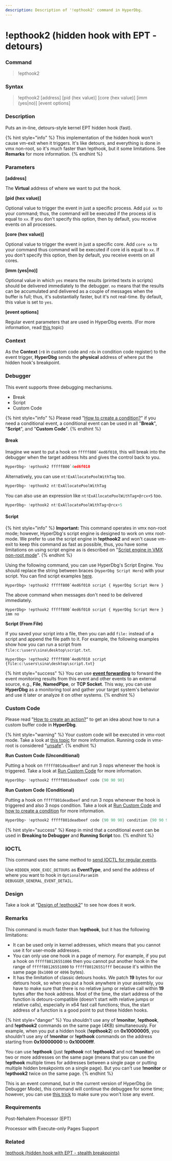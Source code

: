 ```yaml
---
description: Description of '!epthook2' command in HyperDbg.
---
```


# !epthook2 (hidden hook with EPT - detours)

### Command

> !epthook2

### Syntax

> !epthook2 \[address] \[pid (hex value)] \[core (hex value)] \[imm (yes|no)] \[event options]

### Description

Puts an in-line, detours-style kernel EPT hidden hook (fast). 

{% hint style="info" %}
This implementation of the hidden hook won't cause vm-exit when it triggers. It's like detours, and everything is done in vmx non-root, so it's much faster than !epthook, but it some limitations. See **Remarks** for more information.
{% endhint %}

### Parameters

**\[address]**

The **Virtual** address of where we want to put the hook.

**\[pid (hex value)]**

Optional value to trigger the event in just a specific process. Add `pid xx` to your command; thus, the command will be executed if the process id is equal to `xx`. If you don't specify this option, then by default, you receive events on all processes.

**\[core (hex value)]**

Optional value to trigger the event in just a specific core. Add `core xx` to your command thus command will be executed if core id is equal to `xx`. If you don't specify this option, then by default, you receive events on all cores.

**\[imm (yes|no)]**

Optional value in which `yes` means the results (printed texts in scripts) should be delivered immediately to the debugger. `no` means that the results can be accumulated and delivered as a couple of messages when the buffer is full; thus, it's substantially faster, but it's not real-time. By default, this value is set to `yes`.

**\[event options]**

Regular event parameters that are used in HyperDbg events. (For more information, read [this ](https://docs.hyperdbg.org/using-hyperdbg/prerequisites)topic)

### Context

As the **Context** (`r8` in custom code and `rdx` in condition code register) to the event trigger, **HyperDbg** sends the **physical** address of where put the hidden hook's breakpoint.

### Debugger

This event supports three debugging mechanisms.

* Break
* Script
* Custom Code

{% hint style="info" %}
Please read "[How to create a condition?](https://docs.hyperdbg.org/using-hyperdbg/prerequisites/how-to-create-a-condition)" if you need a conditional event, a conditional event can be used in all "**Break**", "**Script**", and "**Custom Code**".
{% endhint %}

#### Break

Imagine we want to put a hook on ``fffff800`4ed6f010``, this will break into the debugger when the target address hits and gives the control back to you.

```c
HyperDbg> !epthook2 fffff800`4ed6f010
```

Alternatively, you can use `nt!ExAllocatePoolWithTag` too.

```c
HyperDbg> !epthook2 nt!ExAllocatePoolWithTag
```

You can also use an expression like `nt!ExAllocatePoolWithTag+@rcx+5` too.

```c
HyperDbg> !epthook2 nt!ExAllocatePoolWithTag+@rcx+5
```

#### Script

{% hint style="info" %}
**Important:** This command operates in vmx non-root mode; however, HyperDbg's script engine is designed to work on vmx root-mode. We prefer to use the script engine in **!epthook2** and won't cause vm-exit to keep this command as fast as possible, thus, you have some limitations on using script engine as is described on "[Script engine in VMX non-root mode](https://docs.hyperdbg.org/tips-and-tricks/considerations/script-engine-in-vmx-non-root-mode)".
{% endhint %}

Using the following command, you can use HyperDbg's Script Engine. You should replace the string between braces (`HyperDbg Script Here`) with your script. You can find script examples [here](https://docs.hyperdbg.org/commands/scripting-language/examples).

```
HyperDbg> !epthook2 fffff800`4ed6f010 script { HyperDbg Script Here }
```

The above command when messages don't need to be delivered immediately.

```
HyperDbg> !epthook2 fffff800`4ed6f010 script { HyperDbg Script Here } imm no
```

**Script (From File)**

If you saved your script into a file, then you can add `file:` instead of a script and append the file path to it. For example, the following examples show how you can run a script from `file:c:\users\sina\desktop\script.txt`.

```
HyperDbg> !epthook2 fffff800`4ed6f010 script {file:c:\users\sina\desktop\script.txt}
```

{% hint style="success" %}
You can use [**event forwarding**](https://docs.hyperdbg.org/tips-and-tricks/misc/event-forwarding) to forward the event monitoring results from this event and other events to an external source, e.g., **File**, **NamedPipe**, or **TCP Socket**. This way, you can use **HyperDbg** as a monitoring tool and gather your target system's behavior and use it later or analyze it on other systems.
{% endhint %}

### Custom Code

Please read "[How to create an action?](https://docs.hyperdbg.org/using-hyperdbg/prerequisites/how-to-create-an-action)" to get an idea about how to run a custom buffer code in **HyperDbg**.

{% hint style="warning" %}
Your custom code will be executed in vmx-root mode. Take a look at [this topic](https://docs.hyperdbg.org/tips-and-tricks/considerations/vmx-root-mode-vs-vmx-non-root-mode) for more information. Running code in vmx-root is considered "[unsafe](https://docs.hyperdbg.org/tips-and-tricks/considerations/the-unsafe-behavior)".
{% endhint %}

**Run Custom Code (Unconditional)**

Putting a hook on `fffff801deadbeef` and run 3 nops whenever the hook is triggered. Take a look at [Run Custom Code](https://docs.hyperdbg.org/using-hyperdbg/prerequisites/how-to-create-an-action#run-custom-codes) for more information.

```c
HyperDbg> !epthook2 fffff801deadbeef code {90 90 90}
```

**Run Custom Code (Conditional)**

Putting a hook on `fffff801deadbeef` and run 3 nops whenever the hook is triggered and also 3 nops condition. Take a look at [Run Custom Code](https://docs.hyperdbg.org/using-hyperdbg/prerequisites/how-to-create-an-action#run-custom-codes) and [how to create a condition](https://docs.hyperdbg.org/using-hyperdbg/prerequisites/how-to-create-a-condition) for more information.

```c
HyperDbg> !epthook2 fffff801deadbeef code {90 90 90} condition {90 90 90}
```

{% hint style="success" %}
Keep in mind that a conditional event can be used in **Breaking to Debugger** and **Running Script** too.
{% endhint %}

### IOCTL

This command uses the same method to [send IOCTL for regular events](https://docs.hyperdbg.org/design/debugger-internals/ioctl-requests-for-events).

Use `HIDDEN_HOOK_EXEC_DETOURS` as **EventType**, and send the address of where you want to hook in `OptionalParam1`in `DEBUGGER_GENERAL_EVENT_DETAIL`.

### Design

Take a look at "[Design of !epthook2](https://docs.hyperdbg.org/design/features/vmm-module/design-of-epthook2)" to see how does it work.

### Remarks

This command is much faster than **!epthook**, but it has the following limitations:

* It can be used only in kernel addresses, which means that you cannot use it for user-mode addresses.
* You can only use one hook in a page of memory. For example, if you put a hook on `fffff80126551006` then you cannot put another hook in the range of `fffff80126551000` to `fffff80126551fff` because it's within the same page (`0x1000` or `4096` bytes).
* It has the limitation of classic detours hooks. We patch **19** bytes for our detours hook, so when you put a hook anywhere in your assembly, you have to make sure that there is no relative jump or relative call within **19** bytes after the hook address. Most of the time, the start address of the function is detours-compatible (doesn't start with relative jumps or relative calls), especially in x64 fast call functions; thus, the start address of a function is a good point to put these hidden hooks.

{% hint style="danger" %}
You shouldn't use any of **!monitor**, **!epthook**, and **!epthook2** commands on the same page (4KB) simultaneously. For example, when you put a hidden hook (**!epthook2**) on **0x10000005**, you shouldn't use any of **!monitor** or **!epthook** commands on the address starting from **0x10000000** to **0x10000fff**.

You can use **!epthook** (just _**!epthook**_ not **!epthook2** and not **!monitor**) on two or more addresses on the same page (means that you can use the **!epthook** multiple times for addresses between a single page or putting multiple hidden breakpoints on a single page). But you can't use **!monitor** or **!epthook2** twice on the same page.
{% endhint %}

This is an event command, but in the current version of HyperDbg (in Debugger Mode), this command will continue the debuggee for some time; however, you can use [this trick](https://docs.hyperdbg.org/tips-and-tricks/misc/enable-and-disable-events-in-debugger-mode) to make sure you won't lose any event.

### Requirements

Post-Nehalem Processor (EPT)

Processor with Execute-only Pages Support

### Related

[!epthook (hidden hook with EPT - stealth breakpoints)](https://docs.hyperdbg.org/commands/extension-commands/epthook)
